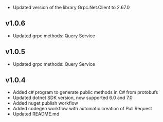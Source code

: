 - Updated version of the library Grpc.Net.Client to 2.67.0

## v1.0.6
- Updated grpc methods: Query Service

## v1.0.5
- Updated grpc methods: Query Service

## v1.0.4
- Added c# program to generate public methods in C# from protobufs
- Updated dotnet SDK version, now supported 6.0 and 7.0
- Added nuget publish workflow
- Added codegen workflow with automatic creation of Pull Request
- Updated README.md
